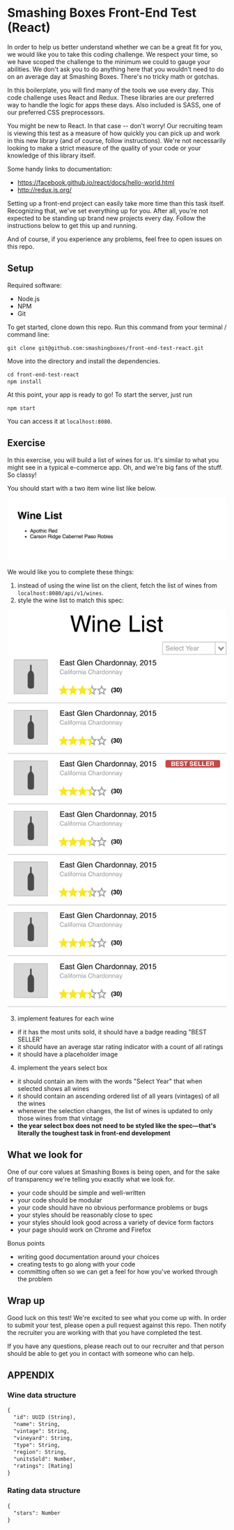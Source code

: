 # Smashing Boxes Front-End Test (React)

In order to help us better understand whether we can be a great fit for you, we would like you to take this coding challenge.
We respect your time, so we have scoped the challenge to the minimum we could to gauge your abilities.
We don't ask you to do anything here that you wouldn't need to do on an average day at Smashing Boxes.
There's no tricky math or gotchas.

In this boilerplate, you will find many of the tools we use every day.
This code challenge uses React and Redux.
These libraries are our preferred way to handle the logic for apps these days.
Also included is SASS, one of our preferred CSS preprocessors.

You might be new to React. In that case -- don't worry! Our recruiting team is viewing this test as a measure of how quickly you can pick up and work in this new library (and of course, follow instructions). We're not necessarily looking to make a strict measure of the quality of your code or your knowledge of this library itself.

Some handy links to documentation:
- https://facebook.github.io/react/docs/hello-world.html
- http://redux.js.org/

Setting up a front-end project can easily take more time than this task itself.
Recognizing that, we've set everything up for you.
After all, you're not expected to be standing up brand new projects every day.
Follow the instructions below to get this up and running.

And of course, if you experience any problems, feel free to open issues on this repo.

## Setup

Required software:
- Node.js
- NPM
- Git

To get started, clone down this repo. Run this command from your terminal / command line:

```
git clone git@github.com:smashingboxes/front-end-test-react.git
```

Move into the directory and install the dependencies.

```
cd front-end-test-react
npm install
```

At this point, your app is ready to go!
To start the server, just run

```
npm start
```

You can access it at `localhost:8080`.

## Exercise

In this exercise, you will build a list of wines for us.
It's similar to what you might see in a typical e-commerce app.
Oh, and we're big fans of the stuff.
So classy!

You should start with a two item wine list like below.

![The wine list design](provided.png)

We would like you to complete these things:

1. instead of using the wine list on the client, fetch the list of wines from `localhost:8080/api/v1/wines`.
2. style the wine list to match this spec:

  ![The wine list design](spec.png)

3. implement features for each wine
  - if it has the most units sold, it should have a badge reading "BEST SELLER"
  - it should have an average star rating indicator with a count of all ratings
  - it should have a placeholder image
4. implement the years select box
  - it should contain an item with the words "Select Year" that when selected shows all wines
  - it should contain an ascending ordered list of all years (vintages) of all the wines
  - whenever the selection changes, the list of wines is updated to only those wines from that vintage
  - **the year select box does not need to be styled like the spec—that's literally the toughest task in front-end development**

## What we look for

One of our core values at Smashing Boxes is being open, and for the sake of transparency we're telling you exactly what we look for.

- your code should be simple and well-written
- your code should be modular
- your code should have no obvious performance problems or bugs
- your styles should be reasonably close to spec
- your styles should look good across a variety of device form factors
- your page should work on Chrome and Firefox

Bonus points

- writing good documentation around your choices
- creating tests to go along with your code
- committing often so we can get a feel for how you've worked through the problem

## Wrap up

Good luck on this test!
We're excited to see what you come up with.
In order to submit your test, please open a pull request against this repo.
Then notify the recruiter you are working with that you have completed the test.

If you have any questions, please reach out to our recruiter and that person should be able to get you in contact with someone who can help.

## APPENDIX

### Wine data structure

```
{
  "id": UUID (String),
  "name": String,
  "vintage": String,
  "vineyard": String,
  "type": String,
  "region": String,
  "unitsSold": Number,
  "ratings": [Rating]
}
```

### Rating data structure

```
{
  "stars": Number
}
```
